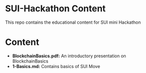 # SUI-Hackathon Content

This repo contains the educational content for SUI mini Hackathon

# Content

-   **BlockchainBasics.pdf:** An introductory presentation on BlockchainBasics
-   **1-Basics.md:** Contains basics of SUI Move
